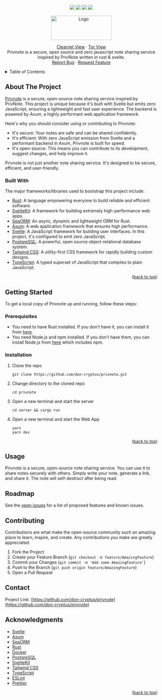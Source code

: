 <a name="readme-top"></a>

<div align="center">
   <img src="https://img.shields.io/github/contributors/don-cryptus/privnote.svg?style=for-the-badge" />
   <img src="https://img.shields.io/github/forks/don-cryptus/privnote.svg?style=for-the-badge" />
   <img src="https://img.shields.io/github/stars/don-cryptus/privnote.svg?style=for-the-badge" />
   <img src="https://img.shields.io/github/issues/don-cryptus/privnote.svg?style=for-the-badge" />
</div>

<!-- PROJECT LOGO -->
<br />
<div align="center">
  <a href="https://github.com/don-cryptus/privnote">
    <img src="web/static/privnote-logo.svg" alt="Logo" width="200" height="80">
  </a>

  <p align="center">
    <a href="https://privnote.coding.global">Clearnet View</a>
    ·
    <a href="http://pnotegqaaijd3dpqesxfjplwbxk2z6jnaoha7gqalfwiaajqqtsilcqd.onion/">Tor View</a>
    <br />
    Privnote is a secure, open source and zero javascript note sharing service inspired by PrivNote written in rust & svelte.
    <br />
    <!-- <a href="https://github.com/don-cryptus/privnote"><strong>Explore the docs »</strong></a> -->
    <a href="https://github.com/don-cryptus/privnote/issues">Report Bug</a>
    ·
    <a href="https://github.com/don-cryptus/privnote/issues">Request Feature</a>
  </p>
</div>

<!-- TABLE OF CONTENTS -->
<details>
  <summary>Table of Contents</summary>
  <ol>
    <li>
      <a href="#about-the-project">About The Project</a>
      <ul>
        <li><a href="#built-with">Built With</a></li>
      </ul>
    </li>
    <li>
      <a href="#getting-started">Getting Started</a>
      <ul>
        <li><a href="#prerequisites">Prerequisites</a></li>
        <li><a href="#installation">Installation</a></li>
      </ul>
    </li>
    <li><a href="#usage">Usage</a></li>
    <li><a href="#roadmap">Roadmap</a></li>
    <li><a href="#contributing">Contributing</a></li>
    <li><a href="#contact">Contact</a></li>
    <li><a href="#acknowledgments">Acknowledgments</a></li>
  </ol>
</details>

<!-- ABOUT THE PROJECT -->

## About The Project

[Privnote](https://github.com/don-cryptus/privnote) is a secure, open-source note sharing service inspired by PrivNote. This project is unique because it's built with Svelte but emits zero JavaScript, ensuring a lightweight and fast user experience. The backend is powered by Axum, a highly performant web application framework.

Here's why you should consider using or contributing to Privnote:

- It's secure: Your notes are safe and can be shared confidently.
- It's efficient: With zero JavaScript emission from Svelte and a performant backend in Axum, Privnote is built for speed.
- It's open-source: This means you can contribute to its development, suggest changes, and help improve it.

Privnote is not just another note sharing service. It's designed to be secure, efficient, and user-friendly.

### Built With

The major frameworks/libraries used to bootstrap this project include:

- [Rust](https://www.rust-lang.org/): A language empowering everyone to build reliable and efficient software.
- [SvelteKit](https://kit.svelte.dev/): A framework for building extremely high-performance web apps.
- [SeaORM](https://www.sea-orm.org/): An async, dynamic and lightweight ORM for Rust.
- [Axum](https://github.com/tokio-rs/axum): A web application framework that ensures high performance.
- [Svelte](https://svelte.dev/): A JavaScript framework for building user interfaces. In this project, it's configured to emit zero JavaScript.
- [PostgreSQL](https://www.postgresql.org/): A powerful, open source object-relational database system.
- [Tailwind CSS](https://tailwindcss.com/): A utility-first CSS framework for rapidly building custom designs.
- [TypeScript](https://www.typescriptlang.org/): A typed superset of JavaScript that compiles to plain JavaScript.

<p align="right">(<a href="#readme-top">back to top</a>)</p>

<!-- GETTING STARTED -->

## Getting Started

To get a local copy of Privnote up and running, follow these steps:

### Prerequisites

- You need to have Rust installed. If you don't have it, you can install it from [here](https://www.rust-lang.org/tools/install).
- You need Node.js and npm installed. If you don't have them, you can install Node.js from [here](https://nodejs.org/en/download/) which includes npm.

### Installation

1. Clone the repo
   ```
   git clone https://github.com/don-cryptus/privnote.git
   ```
2. Change directory to the cloned repo
   ```
   cd privnote
   ```
3. Open a new terminal and start the server
   ```
   cd server && cargo run
   ```
4. Open a new terminal and start the Web App
   ```
   yarn
   yarn dev
   ```

<p align="right">(<a href="#readme-top">back to top</a>)</p>

<!-- USAGE EXAMPLES -->

## Usage

Privnote is a secure, open-source note sharing service. You can use it to share notes securely with others. Simply write your note, generate a link, and share it. The note will self-destruct after being read.

## Roadmap

See the [open issues](https://github.com/don-cryptus/privnote/issues) for a list of proposed features and known issues.

## Contributing

Contributions are what make the open-source community such an amazing place to learn, inspire, and create. Any contributions you make are greatly appreciated.

1. Fork the Project
2. Create your Feature Branch (`git checkout -b feature/AmazingFeature`)
3. Commit your Changes (`git commit -m 'Add some AmazingFeature'`)
4. Push to the Branch (`git push origin feature/AmazingFeature`)
5. Open a Pull Request

## Contact

Project Link: [https://github.com/don-cryptus/privnote](https://github.com/don-cryptus/privnote)

## Acknowledgments

- [Svelte](https://svelte.dev/)
- [Axum](https://github.com/tokio-rs/axum)
- [SeaORM](https://www.sea-orm.org/)
- [Rust](https://www.rust-lang.org/)
- [Docker](https://www.docker.com/)
- [PostgreSQL](https://www.postgresql.org/)
- [SvelteKit](https://kit.svelte.dev/)
- [Tailwind CSS](https://tailwindcss.com/)
- [TypeScript](https://www.typescriptlang.org/)
- [ESLint](https://eslint.org/)
- [Prettier](https://prettier.io/)
<p align="right">(<a href="#readme-top">back to top</a>)</p>
